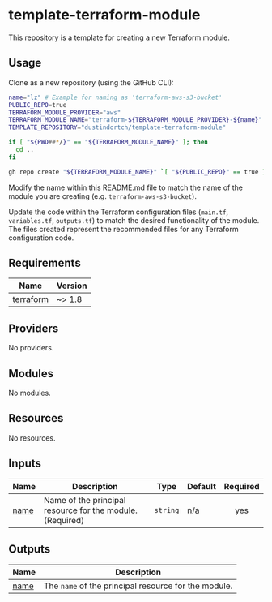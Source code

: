 # template-terraform-module

This repository is a template for creating a new Terraform module.

## Usage

Clone as a new repository (using the GitHub CLI):

```bash
name="lz" # Example for naming as 'terraform-aws-s3-bucket'
PUBLIC_REPO=true
TERRAFORM_MODULE_PROVIDER="aws"
TERRAFORM_MODULE_NAME="terraform-${TERRAFORM_MODULE_PROVIDER}-${name}"
TEMPLATE_REPOSITORY="dustindortch/template-terraform-module"

if [ "${PWD##*/}" == "${TERRAFORM_MODULE_NAME}" ]; then
  cd ..
fi

gh repo create "${TERRAFORM_MODULE_NAME}" `[ "${PUBLIC_REPO}" == true ] && echo "--public" || echo "--private"` --template "${TEMPLATE_REPOSITORY}" --clone
```

Modify the name within this README.md file to match the name of the module you are creating (e.g. `terraform-aws-s3-bucket`).

Update the code within the Terraform configuration files (`main.tf`, `variables.tf`, `outputs.tf`) to match the desired functionality of the module.  The files created represent the recommended files for any Terraform configuration code.

<!-- BEGIN_TF_DOCS -->
## Requirements

| Name | Version |
|------|---------|
| <a name="requirement_terraform"></a> [terraform](#requirement\_terraform) | ~> 1.8 |

## Providers

No providers.

## Modules

No modules.

## Resources

No resources.

## Inputs

| Name | Description | Type | Default | Required |
|------|-------------|------|---------|:--------:|
| <a name="input_name"></a> [name](#input\_name) | Name of the principal resource for the module. (Required) | `string` | n/a | yes |

## Outputs

| Name | Description |
|------|-------------|
| <a name="output_name"></a> [name](#output\_name) | The `name` of the principal resource for the module. |
<!-- END_TF_DOCS -->